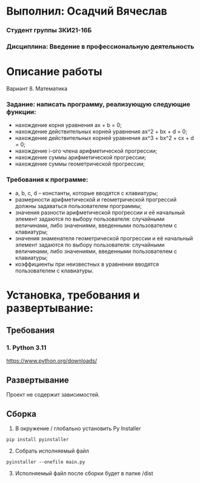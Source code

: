 # Выполнил: Осадчий Вячеслав
### Студент группы ЗКИ21-16Б
### Дисциплина: Введение в профессиональную деятельность

# Описание работы

Вариант 8. Математика
### Задание: написать программу, реализующую следующие функции: 
- нахождение корня уравнения ax + b = 0;
- нахождение действительных корней уравнения ax^2 + bx + d = 0;
- нахождение действительных корней уравнения ax^3 + bx^2 + cx + d = 0;
- нахождение i-ого члена арифметической прогрессии;
- нахождение суммы арифметической прогрессии;
- нахождение суммы геометрической прогрессии;

### Требования к программе:
- a, b, c, d – константы, которые вводятся с клавиатуры;
- размерности арифметической и геометрической прогрессий должны задаваться пользователем программы;
- значения разности арифметической прогрессии и её начальный элемент задаются по выбору пользователя: случайными величинами, либо значениями, введенными пользователем с клавиатуры;
- значения знаменателя геометрической прогрессии и её начальный элемент задаются по выбору пользователя: случайными величинами, либо значениями, введенными пользователем с клавиатуры;
- коэффициенты при неизвестных в уравнении вводятся пользователем с клавиатуры.

# Установка, требования и развертывание:

## Требования

### 1. Python 3.11
https://www.python.org/downloads/

## Развертывание
Проект не содержит зависимостей.

## Сборка
1. В окружение / глобально установить Py Installer
```shell
pip install pyinstaller 
```
2. Собрать исполняемый файл
```shell
pyinstaller --onefile main.py 
```
3. Исполняемый файл после сборки будет в папке /dist